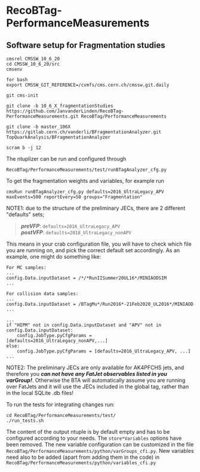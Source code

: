 # RecoBTag-PerformanceMeasurements

## Software setup for Fragmentation studies

```
cmsrel CMSSW_10_6_20 
cd CMSSW_10_6_20/src
cmsenv

for bash
export CMSSW_GIT_REFERENCE=/cvmfs/cms.cern.ch/cmssw.git.daily

git cms-init

git clone -b 10_6_X_fragmentationStudies https://github.com/JanvanderLinden/RecoBTag-PerformanceMeasurements.git RecoBTag/PerformanceMeasurements

git clone -b master_106X https://gitlab.cern.ch/vanderli/BFragmentationAnalyzer.git TopQuarkAnalysis/BFragmentationAnalyzer

scram b -j 12

```

The ntuplizer can be run and configured through 
```
RecoBTag/PerformanceMeasurements/test/runBTagAnalyzer_cfg.py
```

To get the fragmentation weights and variables, for example run
```
cmsRun runBTagAnalyzer_cfg.py defaults=2016_UltraLegacy_APV maxEvents=500 reportEvery=50 groups="Fragmentation"
```

NOTE1: due to the structure of the preliminary JECs, there are 2 different "defaults" sets; 

> **_preVFP_**: ```defaults=2016_UltraLegacy_APV```<br/>
> **_postVFP_**: ```defaults=2018_UltraLegacy_nonAPV```<br/>

This means in your crab configuration file, you will have to check which file you are running on, and pick the correct default set accordingly. As an example, one might do something like:

```
For MC samples: 
...
config.Data.inputDataset = /*/*RunIISummer20UL16*/MINIAODSIM
...

For collision data samples:
...
config.Data.inputDataset = /BTagMu*/Run2016*-21Feb2020_UL2016*/MINIAOD
...

...
if "HIPM" not in config.Data.inputDataset and "APV" not in config.Data.inputDataset: 
	config.JobType.pyCfgParams = [defaults=2016_UltraLegacy_nonAPV,...]
else: 
	config.JobType.pyCfgParams = [defaults=2016_UltraLegacy_APV, ...]
...
```

NOTE2: The preliminary JECs are only available for AK4PFCHS jets, and therefore you **_can not have any FatJet observables listed in you varGroup!_**. Otherwise the BTA will automatically assume you are running over FatJets and it will use the JECs included in the global tag, rather than in the local SQLite .db files!



To run the tests for integrating changes run:

```
cd RecoBTag/PerformanceMeasurements/test/
./run_tests.sh
```
The content of the output ntuple is by default empty and has to be configured according to your needs. The ```store*Variables``` options have been removed.
The new variable configuration can be customized in the file ```RecoBTag/PerformanceMeasurements/python/varGroups_cfi.py```.
New variables need also to be added (apart from adding them in the code) in ```RecoBTag/PerformanceMeasurements/python/variables_cfi.py```
